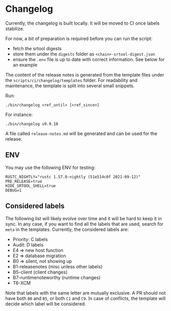 # Changelog

Currently, the changelog is built locally. It will be moved to CI once labels stabilize.

For now, a bit of preparation is required before you can run the script:
- fetch the srtool digests
- store them under the `digests` folder as `<chain>-srtool-digest.json`
- ensure the `.env` file is up to date with correct information. See below for an example

The content of the release notes is generated from the template files under the `scripts/ci/changelog/templates` folder. For readability and maintenance, the template is split into several small snippets.

Run:
```
./bin/changelog <ref_until> [<ref_since>]
```

For instance:
```
./bin/changelog v0.9.18
```

A file called `release-notes.md` will be generated and can be used for the release.

## ENV

You may use the following ENV for testing:

```
RUSTC_NIGHTLY="rustc 1.57.0-nightly (51e514c0f 2021-09-12)"
PRE_RELEASE=true
HIDE_SRTOOL_SHELL=true
DEBUG=1
```
## Considered labels

The following list will likely evolve over time and it will be hard to keep it in sync.
In any case, if you want to find all the labels that are used, search for `meta` in the templates.
Currently, the considered labels are:

- Priority: C<N> labels
- Audit: D<N> labels
- E4 => new host function
- E2 => database migration
- B0 => silent, not showing up
- B1-releasenotes (misc unless other labels)
- B5-client (client changes)
- B7-runtimenoteworthy (runtime changes)
- T6-XCM

Note that labels with the same letter are mutually exclusive.
A PR should not have both `B0` and `B5`, or both `C1` and `C9`. In case of conflicts, the template will
decide which label will be considered.

